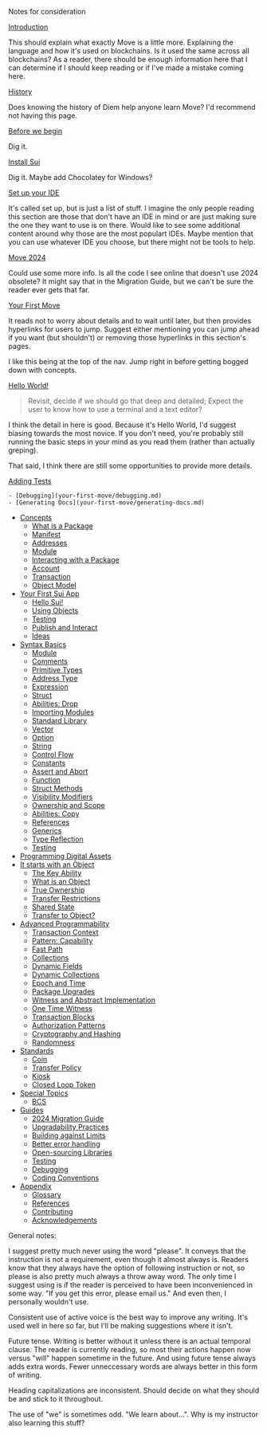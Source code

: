 Notes for consideration

[Introduction](introduction.md)

This should explain what exactly Move is a little more. Explaining the language and how it's used on blockchains. Is it used the same across all blockchains? As a reader, there should be enough information here that I can determine if I should keep reading or if I've made a mistake coming here.

[History](history.md)

Does knowing the history of Diem help anyone learn Move? I'd recommend not having this page.  

[Before we begin](before-we-begin/README.md)

Dig it.

[Install Sui](install-sui.md) 

Dig it. Maybe add Chocolatey for Windows?

[Set up your IDE](before-we-begin/ide-support.md)

It's called set up, but is just a list of stuff. I imagine the only people reading this section are those that don't have an IDE in mind or are just making sure the one they want to use is on there. Would like to see some additional content around why those are the most populart IDEs. Maybe mention that you can use whatever IDE you choose, but there might not be tools to help.

[Move 2024](before-we-begin/move-2024.md)

Could use some more info. Is all the code I see online that doesn't use 2024 obsolete? It might say that in the Migration Guide, but we can't be sure the reader ever gets that far.

[Your First Move](your-first-move/README.md)

It reads not to worry about details and to wait until later, but then provides hyperlinks for users to jump. Suggest either mentioning you can jump ahead if you want (but shouldn't) or removing those hyperlinks in this section's pages. 

I like this being at the top of the nav. Jump right in before getting bogged down with concepts.

[Hello World!](your-first-move/hello-world.md)

> Revisit, decide if we should go that deep and detailed; Expect the user to know how to use a terminal and a text editor?

I think the detail in here is good. Because it's Hello World, I'd suggest biasing towards the most novice. If you don't need, you're probably still running the basic steps in your mind as you read them (rather than actually greping).

That said, I think there are still some opportunities to provide more details.

[Adding Tests](your-first-move/adding-tests.md)


    - [Debugging](your-first-move/debugging.md)
    - [Generating Docs](your-first-move/generating-docs.md)
- [Concepts](./concepts/README.md)
    - [What is a Package](./concepts/packages.md)
    - [Manifest](./concepts/manifest.md)
    - [Addresses](./concepts/address.md)
    - [Module](./concepts/modules.md)
    - [Interacting with a Package](./concepts/user-interaction.md)
    - [Account](./concepts/what-is-an-account.md)
    - [Transaction](./concepts/what-is-a-transaction.md)
    - [Object Model](./concepts/object-model.md)
- [Your First Sui App](./hello-sui/README.md)
    - [Hello Sui!](./hello-sui/hello-sui.md)
    - [Using Objects](./hello-sui/module-structure.md)
    - [Testing]()
    - [Publish and Interact]()
    - [Ideas]()
- [Syntax Basics](./basic-syntax/README.md)
    - [Module](./basic-syntax/module.md)
    - [Comments](./basic-syntax/comments.md)
    - [Primitive Types](./basic-syntax/primitive-types.md)
    - [Address Type](./basic-syntax/address.md)
    - [Expression](./basic-syntax/expression.md)
    - [Struct](./basic-syntax/struct.md)
    - [Abilities: Drop](./basic-syntax/drop-ability.md)
    - [Importing Modules](./basic-syntax/importing-modules.md)
    - [Standard Library](./basic-syntax/standard-library.md)
    - [Vector](./basic-syntax/vector.md)
    - [Option](./basic-syntax/option.md) <!-- Option requires vector -->
    - [String](./basic-syntax/string.md) <!-- String requires vector and option for try_* -->
    - [Control Flow](./basic-syntax/control-flow.md)
    - [Constants](./basic-syntax/constants.md)
    - [Assert and Abort](./basic-syntax/assert-and-abort.md)
    - [Function](./basic-syntax/function.md)
    - [Struct Methods](./basic-syntax/struct-methods.md)
    - [Visibility Modifiers](./basic-syntax/visibility.md)
    - [Ownership and Scope](./basic-syntax/ownership-and-scope.md)
    - [Abilities: Copy](./basic-syntax/copy-ability.md)
    - [References](./basic-syntax/references.md)
    - [Generics](./basic-syntax/generics.md)
    - [Type Reflection](./basic-syntax/type-reflection.md)
    - [Testing](./programmability/testing.md)
    <!-- - [Enums]() (./basic-syntax/enums.md) -->
    <!-- - [Macro Functions]() (./basic-syntax/macro-functions.md) -->
    <!--
    Somewhere here we should mention that Move does not enforce a storage model
    and can be used with different storage models like UTXO, account-based, or
    object-based. And then it's okay to proceed to how Sui does it.
    -->
    <!--
    Don't forget to give an explainer on what an asset is and how it translates
    to Move and Sui. A reminder to the reader why we are learning all this.
     -->
- [Programming Digital Assets]()
    <!-- - [What is an Asset]()
    - [Asset Lifecycle]()
    - [Asset Transfer]()
    - [Asset Ownership]()
    - [Asset Metadata]() -->
- [It starts with an Object](./object/README.md)
    - [The Key Ability]() <!-- (./object/key-ability.md) -->
    - [What is an Object]() <!-- (./object/what-is-an-object.md) -->
    - [True Ownership]() <!-- (./object/true-ownership.md) -->
    - [Transfer Restrictions]() <!-- (./object/transfer-restrictions.md) -->
    - [Shared State]() <!-- (./object/shared-state.md) -->
    - [Transfer to Object?]()<!-- (./object/transfer-to-object.md) -->
- [Advanced Programmability](./programmability/README.md)
    - [Transaction Context](./programmability/transaction-context.md)
    - [Pattern: Capability](./programmability/capability.md)
    - [Fast Path](./programmability/fast-path.md)
    - [Collections](./programmability/collections.md)
    - [Dynamic Fields](./programmability/dynamic-fields.md)
    - [Dynamic Collections]() <!-- (./programmability/dynamic-collections.md) -->
    - [Epoch and Time](./programmability/epoch-and-time.md)
    - [Package Upgrades]()<!-- (./programmability/package-upgrades.md) -->
    - [Witness and Abstract Implementation](./programmability/witness-and-abstract-implementation.md)
    - [One Time Witness]()
    - [Transaction Blocks]()<!-- (./programmability/transaction-blocks.md) -->
    - [Authorization Patterns]()<!-- (./programmability/authorization-patterns.md) -->
    - [Cryptography and Hashing]()<!-- (./programmability/cryptography-and-hashing.md) -->
    - [Randomness]()<!-- (./programmability/randomness.md) -->
- [Standards]()
    - [Coin]()
    - [Transfer Policy]()
    - [Kiosk]()
    - [Closed Loop Token]()
- [Special Topics]()
    - [BCS]()
- [Guides](./guides/README.md)
    - [2024 Migration Guide](./guides/2024-migration-guide.md)
    - [Upgradability Practices](./guides/upgradeability-practices.md)
    - [Building against Limits](./guides/building-against-limits.md)
    - [Better error handling](./guides/better-error-handling.md)
    - [Open-sourcing Libraries]()
    - [Testing]()<!-- (./guides/testing.md) -->
    - [Debugging]()<!-- (./guides/debugging.md) -->
    - [Coding Conventions]()
- [Appendix]()
    - [Glossary](./appendix/glossary.md)
    - [References]() <!-- (./appendix/references.md) -->
    - [Contributing]() <!-- (./appendix/contributing.md) -->
    - [Acknowledgements]() <!-- (./appendix/acknowledgements.md) -->







General notes:

I suggest pretty much never using the word "please". It conveys that the instruction is not a requirement, even though it almost always is. Readers know that they always have the option of following instruction or not, so please is also pretty much always a throw away word. The only time I suggest using is if the reader is perceived to have been inconvenienced in some way. "If you get this error, please email us." And even then, I personally wouldn't use.

Consistent use of active voice is the best way to improve any writing. It's used well in here so far, but I'll be making suggestions where it isn't.

Future tense. Writing is better without it unless there is an actual temporal clause. The reader is currently reading, so most their actions happen now versus "will" happen sometime in the future. And using future tense always adds extra words. Fewer unneccessary words are always better in this form of writing.

Heading capitalizations are inconsistent. Should decide on what they should be and stick to it throughout.

The use of "we" is sometimes odd. "We learn about...". Why is my instructor also learning this stuff?